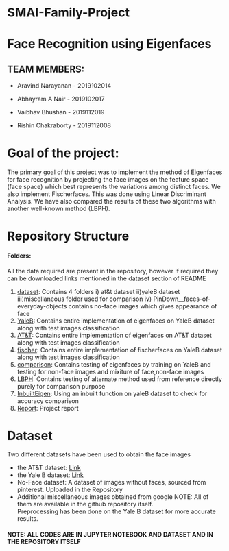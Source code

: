 # SMAI-Family-Project

# Face Recognition using Eigenfaces
##  TEAM MEMBERS:

- Aravind Narayanan - 2019102014

- Abhayram A Nair  - 2019102017

- Vaibhav Bhushan - 2019112019

- Rishin Chakraborty - 2019112008

#  Goal of the project:

The primary goal of this project was to implement the method of Eigenfaces for face recognition by projecting the face images on the feature space (face space) which best represents the variations among distinct faces. We also implement Fischerfaces. This was done using Linear Discriminant Analysis. We have also compared the results of these two algorithms with another well-known method (LBPH).  

#  Repository Structure
#### Folders:
All the data required are present in the repository, however if required they can be downloaded links mentioned in the dataset section of README
1. [dataset](https://github.com/aravind-3105/SMAI-Family-Project/tree/main/final_dataset): Contains 4 folders i) at&t dataset ii)yaleB dataset iii)miscellaneous folder used for comparison iv) PinDown__faces-of-everyday-objects contains no-face images which gives appearance of face
2. [YaleB](https://github.com/aravind-3105/SMAI-Family-Project/blob/main/YaleB.ipynb): Contains entire implementation of eigenfaces on YaleB dataset along with test images classification
3. [AT&T](https://github.com/aravind-3105/SMAI-Family-Project/blob/main/AT_T.ipynb): Contains entire implementation of eigenfaces on AT&T dataset along with test images classification
4. [fischer](https://github.com/aravind-3105/SMAI-Family-Project/blob/main/fischerfaces.ipynb): Contains entire implementation of fischerfaces on YaleB dataset along with test images classification
5. [comparison](https://github.com/aravind-3105/SMAI-Family-Project/blob/main/comparison.ipynb): Contains testing of eigenfaces by training on YaleB and testing for non-face images and mixiture of face,non-face images
6. [LBPH](https://github.com/aravind-3105/SMAI-Family-Project/blob/main/LBPH.ipynb): Contains testing of alternate method used from reference directly purely for comparison purpose
7. [InbuiltEigen](https://github.com/aravind-3105/SMAI-Family-Project/blob/main/Inbuilt_Eigenfaces.ipynb): Using an inbuilt function on yaleB dataset to check for accuracy comparison
8. [Report](https://github.com/aravind-3105/SMAI-Family-Project/blob/main/Family_Team8_EigenFaces.pdf): Project report

# Dataset
Two different datasets have been used to obtain the face images
- the AT&T dataset: [Link](https://www.kaggle.com/kasikrit/att-database-of-faces)
- the Yale B dataset: [Link](http://vision.ucsd.edu/~iskwak/ExtYaleDatabase/ExtYaleB.html)
- No-Face dataset: A dataset of images without faces, sourced from pinterest. Uploaded in the Repository
- Additional miscellaneous images obtained from google
NOTE: All of them are available in the github repository itself.<br>
Preprocessing has been done on the Yale B dataset for more accurate results.

#### NOTE: ALL CODES ARE IN JUPYTER NOTEBOOK AND DATASET AND IN THE REPOSITORY ITSELF
